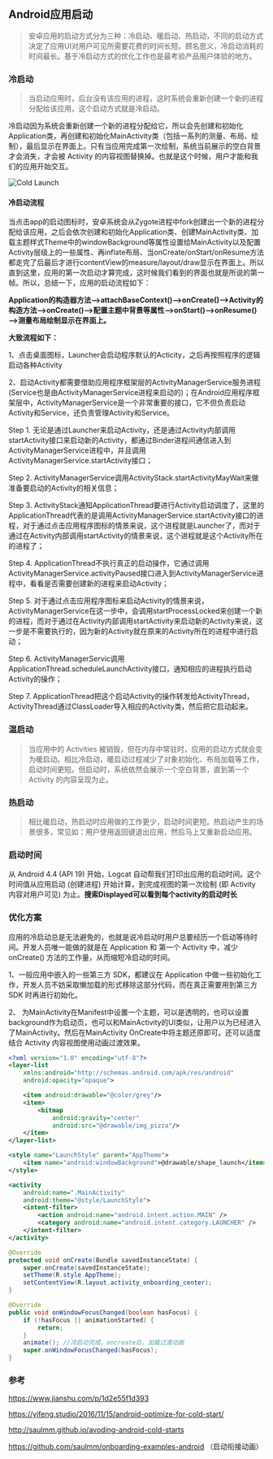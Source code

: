 ## Android应用启动

> 安卓应用的启动方式分为三种：冷启动、暖启动、热启动，不同的启动方式决定了应用UI对用户可见所需要花费的时间长短。顾名思义，冷启动消耗的时间最长。基于冷启动方式的优化工作也是最考验产品用户体验的地方。

### 冷启动

> 当启动应用时，后台没有该应用的进程，这时系统会重新创建一个新的进程分配给该应用，这个启动方式就是冷启动。

冷启动因为系统会重新创建一个新的进程分配给它，所以会先创建和初始化Application类，再创建和初始化MainActivity类（包括一系列的测量、布局、绘制），最后显示在界面上。只有当应用完成第一次绘制，系统当前展示的空白背景才会消失，才会被 Activity 的内容视图替换掉。也就是这个时候，用户才能和我们的应用开始交互。

![Cold Launch](http://ocq7gtgqu.bkt.clouddn.com/1479177555.png)

#### 冷启动流程

当点击app的启动图标时，安卓系统会从Zygote进程中fork创建出一个新的进程分配给该应用，之后会依次创建和初始化Application类、创建MainActivity类、加载主题样式Theme中的windowBackground等属性设置给MainActivity以及配置Activity层级上的一些属性、再inflate布局、当onCreate/onStart/onResume方法都走完了后最后才进行contentView的measure/layout/draw显示在界面上。所以直到这里，应用的第一次启动才算完成，这时候我们看到的界面也就是所说的第一帧。所以，总结一下，应用的启动流程如下：

**Application的构造器方法——>attachBaseContext()——>onCreate()——>Activity的构造方法——>onCreate()——>配置主题中背景等属性——>onStart()——>onResume()——>测量布局绘制显示在界面上。**

**大致流程如下：**

1、点击桌面图标，Launcher会启动程序默认的Acticity，之后再按照程序的逻辑启动各种Activity

2、启动Activity都需要借助应用程序框架层的ActivityManagerService服务进程(Service也是由ActivityManagerService进程来启动的)；在Android应用程序框架层中，ActivityManagerService是一个非常重要的接口，它不但负责启动Activity和Service，还负责管理Activity和Service。

Step 1. 无论是通过Launcher来启动Activity，还是通过Activity内部调用startActivity接口来启动新的Activity，都通过Binder进程间通信进入到ActivityManagerService进程中，并且调用ActivityManagerService.startActivity接口；

Step 2. ActivityManagerService调用ActivityStack.startActivityMayWait来做准备要启动的Activity的相关信息；

Step 3. ActivityStack通知ApplicationThread要进行Activity启动调度了，这里的ApplicationThread代表的是调用ActivityManagerService.startActivity接口的进程，对于通过点击应用程序图标的情景来说，这个进程就是Launcher了，而对于通过在Activity内部调用startActivity的情景来说，这个进程就是这个Activity所在的进程了；

Step 4. ApplicationThread不执行真正的启动操作，它通过调用ActivityManagerService.activityPaused接口进入到ActivityManagerService进程中，看看是否需要创建新的进程来启动Activity；

Step 5. 对于通过点击应用程序图标来启动Activity的情景来说，ActivityManagerService在这一步中，会调用startProcessLocked来创建一个新的进程，而对于通过在Activity内部调用startActivity来启动新的Activity来说，这一步是不需要执行的，因为新的Activity就在原来的Activity所在的进程中进行启动；

Step 6. ActivityManagerServic调用ApplicationThread.scheduleLaunchActivity接口，通知相应的进程执行启动Activity的操作；

Step 7. ApplicationThread把这个启动Activity的操作转发给ActivityThread，ActivityThread通过ClassLoader导入相应的Activity类，然后把它启动起来。

### 温启动

> 当应用中的 Activities 被销毁，但在内存中常驻时，应用的启动方式就会变为暖启动。相比冷启动，暖启动过程减少了对象初始化、布局加载等工作，启动时间更短。但启动时，系统依然会展示一个空白背景，直到第一个 Activity 的内容呈现为止。

### 热启动

> 相比暖启动，热启动时应用做的工作更少，启动时间更短。热启动产生的场景很多，常见如：用户使用返回键退出应用，然后马上又重新启动应用。

### 启动时间

从 Android 4.4 (API 19) 开始，Logcat 自动帮我们打印出应用的启动时间。这个时间值从应用启动 (创建进程) 开始计算，到完成视图的第一次绘制 (即 Activity 内容对用户可见) 为止。**搜索Displayed可以看到每个activity的启动时长**

### 优化方案

应用的冷启动总是无法避免的，也就是说冷启动时用户总要经历一个启动等待时间。开发人员唯一能做的就是在 Application 和 第一个 Activity 中，减少 onCreate() 方法的工作量，从而缩短冷启动的时间。

1、一般应用中嵌入的一些第三方 SDK，都建议在 Application 中做一些初始化工作，开发人员不妨采取懒加载的形式移除这部分代码，而在真正需要用到第三方 SDK 时再进行初始化。

2、 为MainActivity在Manifest中设置一个主题，可以是透明的，也可以设置background作为启动页，也可以和MainActivity的UI类似，让用户以为已经进入了MainActivity。然后在MainActivity OnCreate中将主题还原即可。还可以适度结合 Activity 内容视图使用动画过渡效果。

```xml
<?xml version="1.0" encoding="utf-8"?>
<layer-list 
    xmlns:android="http://schemas.android.com/apk/res/android"
    android:opacity="opaque">

    <item android:drawable="@color/grey"/>
    <item>
        <bitmap
            android:gravity="center"
            android:src="@drawable/img_pizza"/>
    </item>
</layer-list>
```

```xml
<style name="LaunchStyle" parent="AppTheme">
	<item name="android:windowBackground">@drawable/shape_launch</item>
</style>
```

```xml
<activity 
    android:name=".MainActivity"
    android:theme="@style/LaunchStyle">
    <intent-filter>
        <action android:name="android.intent.action.MAIN" />
        <category android:name="android.intent.category.LAUNCHER" />
    </intent-filter>
</activity>
```

```java
@Override
protected void onCreate(Bundle savedInstanceState) {
    super.onCreate(savedInstanceState);
    setTheme(R.style.AppTheme);
    setContentView(R.layout.activity_onboarding_center);
}

@Override
public void onWindowFocusChanged(boolean hasFocus) {
    if (!hasFocus || animationStarted) {
        return;
    }
    animate(); //冷启动完成，oncreate后，加载过渡动画
    super.onWindowFocusChanged(hasFocus);
}
```

### 参考

https://www.jianshu.com/p/1d2e55f1d393

https://yifeng.studio/2016/11/15/android-optimize-for-cold-start/

http://saulmm.github.io/avoding-android-cold-starts

https://github.com/saulmm/onboarding-examples-android （启动衔接动画）